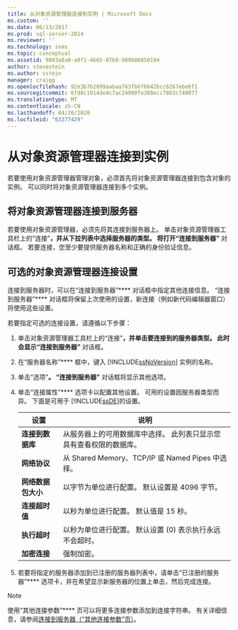 ```yaml
---
title: 从对象资源管理器连接到实例 | Microsoft Docs
ms.custom: ''
ms.date: 06/13/2017
ms.prod: sql-server-2014
ms.reviewer: ''
ms.technology: ssms
ms.topic: conceptual
ms.assetid: 9803a8a0-a8f1-4b65-87b8-989b06850194
author: stevestein
ms.author: sstein
manager: craigg
ms.openlocfilehash: 92e3b7b2099aabaa763fb6f6642bcc6267ebe6f1
ms.sourcegitcommit: 6fd8c1914de4c7ac24900fe388ecc7883c740077
ms.translationtype: MT
ms.contentlocale: zh-CN
ms.lasthandoff: 04/26/2020
ms.locfileid: "63277429"
---
```

# <a name="connect-to-an-instance-from-object-explorer"></a>从对象资源管理器连接到实例
  若要使用对象资源管理器管理对象，必须首先将对象资源管理器连接到包含对象的实例。 可以同时将对象资源管理器连接到多个实例。  
  
## <a name="connecting-object-explorer-to-a-server"></a>将对象资源管理器连接到服务器  
 若要使用对象资源管理器，必须先将其连接到服务器上。 单击对象资源管理器工具栏上的“连接”****，并从下拉列表中选择服务器的类型。 将打开“连接到服务器”**** 对话框。 若要连接，您至少要提供服务器名称和正确的身份验证信息。  
  
## <a name="optional-object-explorer-connection-settings"></a>可选的对象资源管理器连接设置  
 连接到服务器时，可以在“连接到服务器”**** 对话框中指定其他连接信息。 “连接到服务器”**** 对话框将保留上次使用的设置，新连接（例如新代码编辑器窗口）将使用这些设置。  
  
 若要指定可选的连接设置，请遵循以下步骤：  
  
1.  单击对象资源管理器工具栏上的“连接”****，并单击要连接到的服务器类型。 此时会显示“连接到服务器”**** 对话框。  
  
2.  在“服务器名称”**** 框中，键入 [!INCLUDE[ssNoVersion](../../includes/ssnoversion-md.md)] 实例的名称。  
  
3.  单击“选项”****。 “连接到服务器”**** 对话框将显示其他选项。  
  
4.  单击“连接属性”**** 选项卡以配置其他设置。 可用的设置因服务器类型而异。 下面是可用于 [!INCLUDE[ssDE](../../includes/ssde-md.md)]的设置。  
  
    |设置|说明|  
    |-------------|-----------------|  
    |**连接到数据库**|从服务器上的可用数据库中选择。 此列表只显示您具有查看权限的数据库。|  
    |**网络协议**|从 Shared Memory、TCP/IP 或 Named Pipes 中选择。|  
    |**网络数据包大小**|以字节为单位进行配置。 默认设置是 4096 字节。|  
    |**连接超时值**|以秒为单位进行配置。 默认值是 15 秒。|  
    |**执行超时**|以秒为单位进行配置。 默认设置 (0) 表示执行永远不会超时。|  
    |**加密连接**|强制加密。|  
  
5.  若要将指定的服务器添加到已注册的服务器列表中，请单击“已注册的服务器”**** 选项卡，并在希望显示新服务器的位置上单击，然后完成连接。  
  
> [!NOTE]  
>  使用“其他连接参数”**** 页可以将更多连接参数添加到连接字符串。 有关详细信息，请参阅[连接到服务器（“其他连接参数”页）](../../database-engine/connect-to-server-additional-connection-parameters-page.md)。  
  
  

